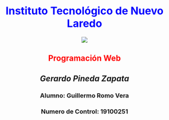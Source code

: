 #  <div style="text-align: center"> <span style="color:blue"> Instituto Tecnológico de Nuevo Laredo </span> </div>

<div>
<p style = 'text-align:center;'>
<img src="http://www.itnuevolaredo.edu.mx/images/resources/Soto/Logo/Logo.png" >
</p>

## <div style="text-align: center"> <span style="color:red"> Programación Web </span>

## <div style="text-align: center"> _Gerardo Pineda Zapata_

### <div style="text-align: center"> Alumno: Guillermo Romo Vera </div>

### <div style="text-align: center">Numero de Control: 19100251 </div>
